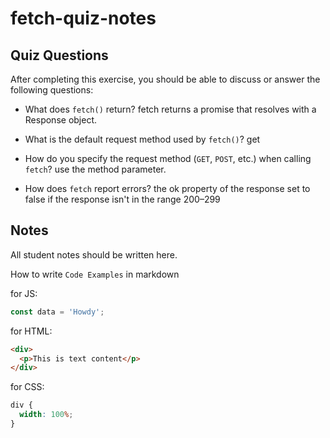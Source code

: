 # fetch-quiz-notes

## Quiz Questions

After completing this exercise, you should be able to discuss or answer the following questions:

- What does `fetch()` return?
  fetch returns a promise that resolves with a Response object.

- What is the default request method used by `fetch()`?
  get

- How do you specify the request method (`GET`, `POST`, etc.) when calling `fetch`?
  use the method parameter.

- How does `fetch` report errors?
  the ok property of the response set to false if the response isn't in the range 200–299

## Notes

All student notes should be written here.

How to write `Code Examples` in markdown

for JS:

```javascript
const data = 'Howdy';
```

for HTML:

```html
<div>
  <p>This is text content</p>
</div>
```

for CSS:

```css
div {
  width: 100%;
}
```
